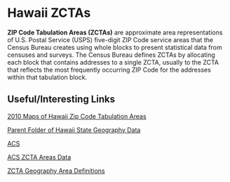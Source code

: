 # Hawaii ZCTAs

<b>ZIP Code Tabulation Areas (ZCTAs)</b> are approximate area representations of U.S. Postal Service (USPS) five-digit ZIP Code service areas that the Census Bureau creates using whole blocks to present statistical data from censuses and surveys. The Census Bureau defines ZCTAs by allocating each block that contains addresses to a single ZCTA, usually to the ZCTA that reflects the most frequently occurring ZIP Code for the addresses within that tabulation block.


##


## Useful/Interesting Links

<a href="http://files.hawaii.gov/dbedt/op/gis/maps/2010_zcta.pdf">2010 Maps of Hawaii Zip Code Tabulation Areas</a>

<a href="http://census.hawaii.gov/home/geography/">Parent Folder of Hawaii State Geography Data</a>

<a href="https://factfinder.census.gov/faces/nav/jsf/pages/index.xhtml">ACS</a>

<a href="https://www.census.gov/cgi-bin/geo/shapefiles/index.php?year=2017&layergroup=ZIP+Code+Tabulation+Areas">ACS ZCTA Areas Data</a>

<a href="https://www.census.gov/geo/reference/gtc/gtc_area.html">ZCTA Geography Area Definitions </a>
